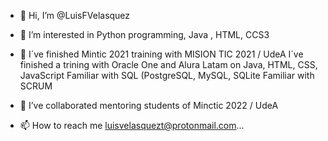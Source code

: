 - 👋 Hi, I’m @LuisFVelasquez
- 👀 I’m interested in Python programming, Java , HTML, CCS3
- 🌱 I´ve finished Mintic 2021 training with MISION TIC 2021 / UdeA
      I´ve finished a trining with  Oracle One and Alura Latam on Java, HTML, CSS, JavaScript
      Familiar with SQL (PostgreSQL, MySQL, SQLite
      Familiar with SCRUM  
- 💞️ I’ve collaborated mentoring students of Minctic 2022 / UdeA 
      
- 📫 How to reach me luisvelasquezt@protonmail.com...

<!---
LuisFVelasquez/LuisFVelasquez is a ✨ special ✨ repository because its `README.md` (this file) appears on your GitHub profile.
You can click the Preview link to take a look at your changes.
--->
